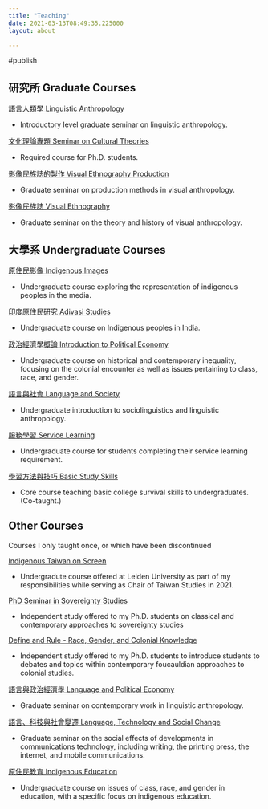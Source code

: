 ```yaml
---
title: "Teaching"
date: 2021-03-13T08:49:35.225000
layout: about

---
```


#publish

## 研究所 Graduate Courses

[語言人類學 Linguistic Anthropology](https://kerim.oxus.net/syllabi/linguistic-anthropology/)

* Introductory level graduate seminar on linguistic anthropology.

[文化理論專題 Seminar on Cultural Theories](https://kerim.oxus.net/syllabi/seminar-on-cultural-theories/)

* Required course for Ph.D. students.

[影像民族誌的製作 Visual Ethnography Production](https://kerim.oxus.net/syllabi/visual-ethnography-production/)

* Graduate seminar on production methods in visual anthropology.

[影像民族誌 Visual Ethnography](https://kerim.oxus.net/syllabi/visual-ethnography/)

* Graduate seminar on the theory and history of visual anthropology.

## 大學系 Undergraduate Courses

[原住民影像 Indigenous Images](https://kerim.oxus.net/syllabi/aboriginal-images/)

* Undergraduate course exploring the representation of indigenous peoples in the media.

[印度原住民研究 Adivasi Studies](https://kerim.oxus.net/syllabi/adivasi-studies/)

* Undergraduate course on Indigenous peoples in India.

[政治經濟學概論 Introduction to Political Economy](https://kerim.oxus.net/syllabi/introduction-to-political-economy/)

* Undergraduate course on historical and contemporary inequality, focusing on the colonial encounter as well as issues pertaining to class, race, and gender.

[語言與社會 Language and Society](https://kerim.oxus.net/syllabi/language-and-society/)

* Undergraduate introduction to sociolinguistics and linguistic anthropology.

[服務學習 Service Learning](https://kerim.oxus.net/syllabi/service-learning/)

* Undergraduate course for students completing their service learning requirement.

[學習方法與技巧 Basic Study Skills](https://kerim.oxus.net/syllabi/study-skills/)

* Core course teaching basic college survival skills to undergraduates. (Co-taught.)

## Other Courses

Courses I only taught once, or which have been discontinued

[Indigenous Taiwan on Screen](https://kerim.oxus.net/syllabi/indigenous-taiwan-on-screen/)

* Undergradute course offered at Leiden University as part of my responsibilities while serving as Chair of Taiwan Studies in 2021.

[PhD Seminar in Sovereignty Studies](https://kerim.oxus.net/syllabi/sovereignty/)

* Independent study offered to my Ph.D. students on classical and contemporary approaches to sovereignty studies

[Define and Rule - Race, Gender, and Colonial Knowledge](https://kerim.oxus.net/syllabi/syllabus-define-and-rule/)

* Independent study offered to my Ph.D. students to introduce students to debates and topics within contemporary foucauldian approaches to colonial studies.

[語言與政治經濟學 Language and Political Economy](https://kerim.oxus.net/syllabi/language-and-political-economy/)

* Graduate seminar on contemporary work in linguistic anthropology.

[語言、科技與社會變遷 Language, Technology and Social Change](https://kerim.oxus.net/syllabi/language-technology-and-social-change/)

* Graduate seminar on the social effects of developments in communications technology, including writing, the printing press, the internet, and mobile communications. 

[原住民教育 Indigenous Education](https://kerim.oxus.net/syllabi/aboriginal-education/)

* Undergraduate course on issues of class, race, and gender in education, with a specific focus on indigenous education.
